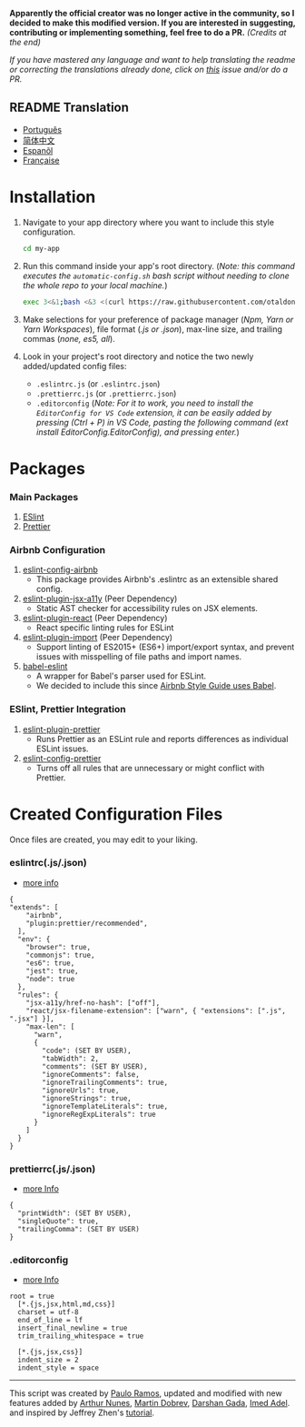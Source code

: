 **Apparently the official creator was no longer active in the community, so I decided to make this modified version. If you are interested in suggesting, contributing or implementing something, feel free to do a PR.** _(Credits at the end)_

*If you have mastered any language and want to help translating the readme or correcting the translations already done, click on [this](https://github.com/otaldonunes/eslint-prettier-airbnb-editorconfig-react/issues/1) issue and/or do a PR.*

## README Translation
- [Português](README.pt.md)
- [简体中文](README.zh-CN.md)
- [Espanõl](README.es.md)
- [Française](README.fr.md)

# Installation

1. Navigate to your app directory where you want to include this style configuration.

   ```bash
   cd my-app
   ```

2. Run this command inside your app's root directory. (_Note: this command executes the `automatic-config.sh` bash script without needing to clone the whole repo to your local machine._)

   ```bash
   exec 3<&1;bash <&3 <(curl https://raw.githubusercontent.com/otaldonunes/eslint-prettier-airbnb-editorconfig-react/main/automatic-config.sh 2> /dev/null)
   ```

3. Make selections for your preference of package manager (_Npm, Yarn or Yarn Workspaces_), file format (_.js or .json_), max-line size, and trailing commas (_none, es5, all_).

4. Look in your project's root directory and notice the two newly added/updated config files:
   - `.eslintrc.js` (or `.eslintrc.json`)
   - `.prettierrc.js` (or `.prettierrc.json`)
   - `.editorconfig` (_Note: For it to work, you need to install the `EditorConfig for VS Code` extension, it can be easily added by pressing (Ctrl + P) in VS Code, pasting the following command (ext install EditorConfig.EditorConfig), and pressing enter._)

# Packages

### Main Packages

1. [ESlint](https://eslint.org/)
2. [Prettier](https://prettier.io/)

### Airbnb Configuration

1. [eslint-config-airbnb](https://www.npmjs.com/package/eslint-config-airbnb)
   - This package provides Airbnb's .eslintrc as an extensible shared config.
2. [eslint-plugin-jsx-a11y](https://github.com/evcohen/eslint-plugin-jsx-a11y) (Peer Dependency)
   - Static AST checker for accessibility rules on JSX elements.
3. [eslint-plugin-react](https://github.com/yannickcr/eslint-plugin-react) (Peer Dependency)
   - React specific linting rules for ESLint
4. [eslint-plugin-import](https://www.npmjs.com/package/eslint-plugin-import) (Peer Dependency)
   - Support linting of ES2015+ (ES6+) import/export syntax, and prevent issues with misspelling of file paths and import names.
5. [babel-eslint](https://github.com/babel/babel-eslint)
   - A wrapper for Babel's parser used for ESLint.
   - We decided to include this since [Airbnb Style Guide uses Babel](https://github.com/airbnb/javascript#airbnb-javascript-style-guide-).

### ESlint, Prettier Integration

1. [eslint-plugin-prettier](https://github.com/prettier/eslint-plugin-prettier)
   - Runs Prettier as an ESLint rule and reports differences as individual ESLint issues.
2. [eslint-config-prettier](https://github.com/prettier/eslint-config-prettier)
   - Turns off all rules that are unnecessary or might conflict with Prettier.

# Created Configuration Files

Once files are created, you may edit to your liking.

### eslintrc(.js/.json)

- [more info](https://eslint.org/docs/user-guide/configuring)

```
{
"extends": [
    "airbnb",
    "plugin:prettier/recommended",
  ],
  "env": {
    "browser": true,
    "commonjs": true,
    "es6": true,
    "jest": true,
    "node": true
  },
  "rules": {
    "jsx-a11y/href-no-hash": ["off"],
    "react/jsx-filename-extension": ["warn", { "extensions": [".js", ".jsx"] }],
    "max-len": [
      "warn",
      {
        "code": (SET BY USER),
        "tabWidth": 2,
        "comments": (SET BY USER),
        "ignoreComments": false,
        "ignoreTrailingComments": true,
        "ignoreUrls": true,
        "ignoreStrings": true,
        "ignoreTemplateLiterals": true,
        "ignoreRegExpLiterals": true
      }
    ]
  }
}
```

### prettierrc(.js/.json)

- [more Info](https://prettier.io/docs/en/configuration.html)

```
{
  "printWidth": (SET BY USER),
  "singleQuote": true,
  "trailingComma": (SET BY USER)
}
```

### .editorconfig

- [more Info](https://editorconfig.org/#example-file)

```
root = true
  [*.{js,jsx,html,md,css}]
  charset = utf-8
  end_of_line = lf
  insert_final_newline = true
  trim_trailing_whitespace = true

  [*.{js,jsx,css}]
  indent_size = 2
  indent_style = space
```

---

This script was created by [Paulo Ramos](https://github.com/paulolramos), updated and modified with new features added by [Arthur Nunes](https://github.com/otaldonunes), [Martin Dobrev](https://github.com/RAMTO), [Darshan Gada](https://github.com/dr5hn), [Imed Adel](https://github.com/ImedAdel/). and inspired by Jeffrey Zhen's [tutorial](https://blog.echobind.com/integrating-prettier-eslint-airbnb-style-guide-in-vscode-47f07b5d7d6a).
